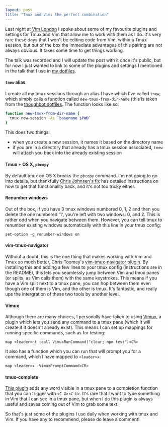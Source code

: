 ```yaml
---
layout: post
title: "Tmux and Vim: the perfect combination"
---
```


Last night at [Vim London](http://www.meetup.com/Vim-London/) I spoke about some of my favourite plugins and settings for Tmux and Vim that allow me to work with them as I do. It's very rare these days that I won't be editing code from Vim, within a Tmux session, but out of the box the immediate advantages of this pairing are not always obvious. It takes some time to get things working.

The talk was recorded and I will update the post with it once it's public, but for now I just wanted to link to some of the plugins and settings I mentioned in the talk that I use in [my dotfiles](https://github.com/jackfranklin/dotfiles).

#### `tnew` alias

I create all my tmux sessions through an alias I have which I've called `tnew`, which simply calls a function called `new-tmux-from-dir-name` (this is taken from the [thoughbot dotfiles](https://github.com/thoughtbot/dotfiles). The function looks like so:

```sh
function new-tmux-from-dir-name {
  tmux new-session -As `basename $PWD`
}
```

This does two things:
- when you create a new session, it names it based on the directory name
- if you are in a directory that already has a tmux session associated, `tnew` will attach you back into the already existing session


#### Tmux + OS X, `pbcopy`

By default tmux on OS X breaks the `pbcopy` command. I'm not going to go into details, but thankfully [Chris Johnsen's fix](https://github.com/ChrisJohnsen/tmux-MacOSX-pasteboard) has detailed instructions on how to get that functionality back, and it's not too tricky either.

#### Renumber windows

Out of the box, if you have 3 tmux windows numbered 0, 1, 2 and then you delete the one numbered '1', you're left with two windows: 0, and 2. This is rather odd when you navigate between them. However, you can tell tmux to renumber existing windows automatically with this line in your tmux config:

```
set-option -g renumber-windows on
```

#### vim-tmux-navigator

Without a doubt, this is the one thing that makes working with Vim and Tmux so much better, Chris Toomey's [vim-tmux-navigator plugin](https://github.com/christoomey/vim-tmux-navigator). By installing this and adding a few lines to your tmux config (instructions are in the README), this lets you seamlessly jump between Vim and tmux panes (or splits, as Vim calls them) with the same keystrokes. This means if you have a Vim split next to a tmux pane, you can hop between them even though one of them is Vim, and the other is tmux. It's fantastic, and really ups the intergration of these two tools by another level.

#### Vimux

Although there are many choices, I personally have taken to using [Vimux](https://github.com/benmills/vimux), a plugin which lets you send any command to a tmux pane (which it will create if it doesn't already exist). This means I can set up mappings for running specific commands, such as for testing:

```viml
map <leader>nt :call VimuxRunCommand("clear; npm test")<CR>
```

It also has a function which you can run that will prompt you for a command, which I have mapped to `<leader>x`:

```viml
map <leader>x :VimuxPromptCommand<CR>
```

#### tmux-complete

[This plugin](https://github.com/wellle/tmux-complete.vim) adds any word visible in a tmux pane to a completion function that you can trigger with `<C-X><C-U>`. It's rare that I want to type something in Vim that I can see in a tmux pane, but when I do this plugin is always useful and saves coming out of Vim to grab some text.

So that's just some of the plugins I use daily when working with tmux and Vim. If you have any to recommend, please do leave a comment!
